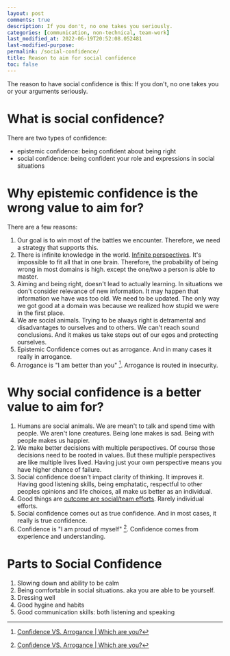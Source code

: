 ```yaml
---
layout: post
comments: true
description: If you don't, no one takes you seriously.
categories: [communication, non-technical, team-work]
last_modified_at: 2022-06-19T20:52:08.052481
last-modified-purpose:
permalink: /social-confidence/
title: Reason to aim for social confidence
toc: false
---
```


The reason to have social confidence is this: If you don't, no one takes you or your arguments seriously.

# What is social confidence?

There are two types of confidence:

- epistemic confidence: being confident about being right
- social confidence: being confident your role and expressions in social situations

# Why epistemic confidence is the wrong value to aim for?

There are a few reasons:

1. Our goal is to win most of the battles we encounter. Therefore, we need a strategy that supports this.
2. There is infinite knowledge in the world. [Infinite perspectives](/black_white). It's impossible to fit all that in one brain. Therefore, the probability of being wrong in most domains is high. except the one/two a person is able to master.
3. Aiming and being right, doesn't lead to actually learning. In situations we don't consider relevance of new information. It may happen that information we have was too old. We need to be updated. The only way we got good at a domain was because we realized how stupid we were in the first place.
4. We are social animals. Trying to be always right is detramental and disadvantages to ourselves and to others. We can't reach sound conclusions. And it makes us take steps out of our egos and protecting ourselves.
5. Epistemic Confidence comes out as arrogance. And in many cases it really in arrogance.
6. Arrogance is "I am better than you" [^1]. Arrogance is routed in insecurity.

# Why social confidence is a better value to aim for?

1. Humans are social animals. We are mean't to talk and spend time with people. We aren't lone creatures. Being lone makes is sad. Being with people makes us happier.
2. We make better decisions with multiple perspectives. Of course those decisions need to be rooted in values. But these multiple perspectives are like multiple lives lived. Having just your own perspective means you have higher chance of failure.
3. Social confidence doesn't impact clarity of thinking. It improves it. Having good listening skills, being emphatatic, respectful to other peoples opinions and life choices, all make us better as an individual.
4. Good things are [outcome are social/team efforts](/teams). Rarely individual efforts.
5. Social confidence comes out as true confidence. And in most cases, it really is true confidence.
6. Confidence is "I am proud of myself" [^1]. Confidence comes from experience and understanding.

# Parts to Social Confidence

1. Slowing down and ability to be calm
2. Being comfortable in social situations. aka you are able to be yourself.
3. Dressing well
4. Good hygine and habits
5. Good communication skills: both listening and speaking

[^1]: [Confidence VS. Arrogance | Which are you?](https://www.youtube.com/watch?v=f3biKalwktk)
